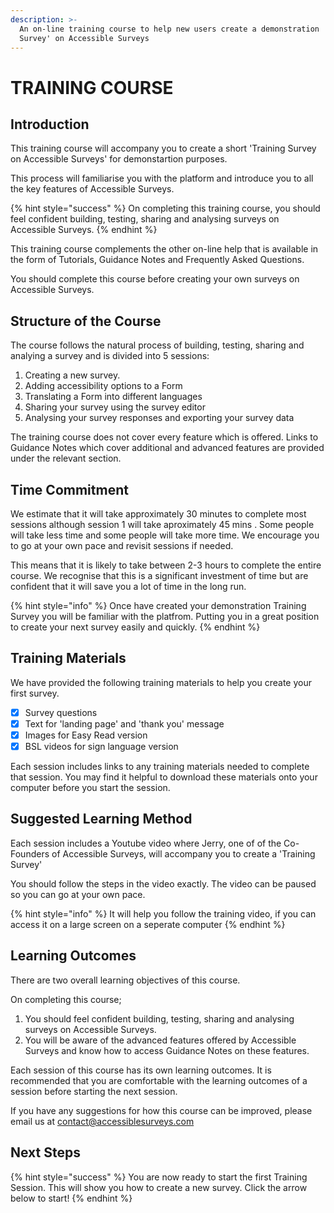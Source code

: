 ```yaml
---
description: >-
  An on-line training course to help new users create a demonstration 'Training
  Survey' on Accessible Surveys
---
```


# TRAINING COURSE

## Introduction

This training course will accompany you to create a short 'Training Survey on Accessible Surveys' for demonstartion purposes. &#x20;

This process will familiarise you with the platform and introduce you to all the key features of Accessible Surveys.

{% hint style="success" %}
On completing this training course, you should feel confident building, testing, sharing and analysing surveys on Accessible Surveys.
{% endhint %}

This training course complements the other on-line help that is available in the form of Tutorials, Guidance Notes and Frequently Asked Questions.

You should complete this course before creating your own surveys on Accessible Surveys. &#x20;

## Structure of the Course

The course follows the natural process of building, testing, sharing and analying a survey and is divided into 5 sessions:

1. Creating a new survey.
2. Adding accessibility options to a Form
3. Translating a Form into different languages
4. Sharing your survey using the survey editor
5. Analysing your survey responses and exporting your survey data

The training course does not cover every feature which is offered.  Links to Guidance Notes which cover additional and advanced features are provided under the relevant section.

## Time Commitment

We estimate that it will take approximately 30 minutes to complete most sessions although session 1 will take aproximately 45 mins .  Some people will take less time and some people will take more time.  We encourage you to go at your own pace and revisit sessions if needed.

This means that it is likely to take between 2-3 hours to complete the entire course.  We recognise that this is a significant investment of time but are confident that it will save you a lot of time in the long run.

{% hint style="info" %}
Once have created your demonstration Training Survey you will be familiar with the platfrom.  Putting you in a great position to create your next survey easily and quickly.
{% endhint %}

## Training Materials

We have provided the following training materials to help you create your first survey.

* [x] Survey questions
* [x] Text for 'landing page' and 'thank you' message
* [x] Images for Easy Read version
* [x] BSL videos for sign language version &#x20;

Each session includes links to any training materials needed to complete that session.  You may find it helpful to download these materials onto your computer before you start the session. &#x20;

## Suggested Learning Method

Each session includes a Youtube video where Jerry, one of of the Co-Founders of Accessible Surveys, will accompany you to create a 'Training Survey'

You should follow the steps in the video exactly.  The video can be paused so you can go at your own pace.

{% hint style="info" %}
It will help you follow the training video, if you can access it on a large screen on a seperate computer
{% endhint %}

## Learning Outcomes

There are two overall learning objectives of this course. &#x20;

On completing this course;

1. You should feel confident building, testing, sharing and analysing surveys on Accessible Surveys.
2. You will be aware of the advanced features offered by Accessible Surveys and know how to access Guidance Notes on these features.&#x20;

Each session of this course has its own learning outcomes.  It is recommended that you are comfortable with the learning outcomes of a session before starting the next session.

If you have any suggestions for how this course can be improved, please email us at contact@accessiblesurveys.com

## Next Steps

{% hint style="success" %}
You are now ready to start the first Training Session.  This will show you how to create a new survey.  Click the arrow below to start!
{% endhint %}
